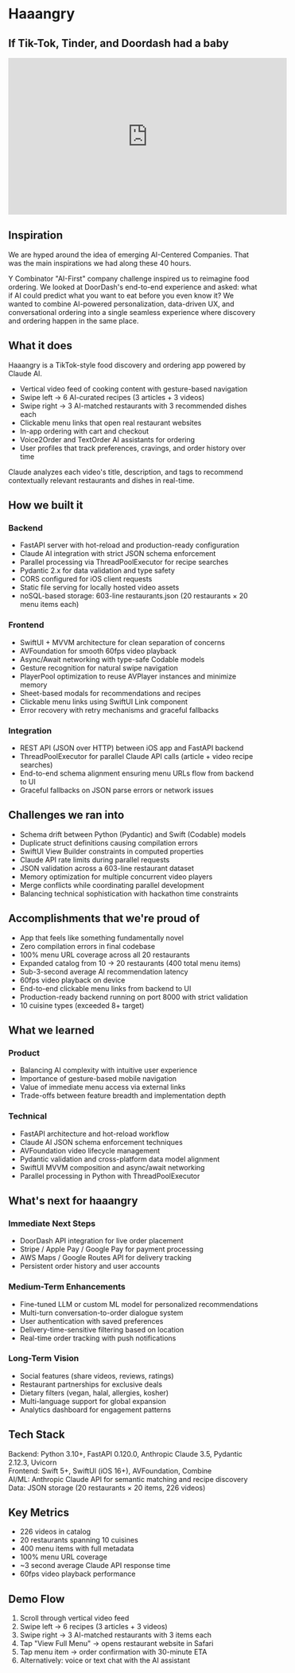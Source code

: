 # Haaangry

## If Tik-Tok, Tinder, and Doordash had a baby
<iframe width="560" height="315"
  src="https://www.youtube.com/embed/qiALzNWwzLU"
  title="YouTube video player" frameborder="0"
  allow="accelerometer; autoplay; clipboard-write; encrypted-media; gyroscope; picture-in-picture; web-share"
  allowfullscreen>
</iframe>


## Inspiration

We are hyped around the idea of emerging AI-Centered Companies. That was the main inspirations we had along these 40 hours.

Y Combinator "AI-First" company challenge inspired us to reimagine food ordering. We looked at DoorDash's end-to-end experience and asked: what if AI could predict what you want to eat before you even know it? We wanted to combine AI-powered personalization, data-driven UX, and conversational ordering into a single seamless experience where discovery and ordering happen in the same place.

## What it does

Haaangry is a TikTok-style food discovery and ordering app powered by Claude AI.

- Vertical video feed of cooking content with gesture-based navigation
- Swipe left → 6 AI-curated recipes (3 articles + 3 videos)
- Swipe right → 3 AI-matched restaurants with 3 recommended dishes each
- Clickable menu links that open real restaurant websites
- In-app ordering with cart and checkout
- Voice2Order and TextOrder AI assistants for ordering
- User profiles that track preferences, cravings, and order history over time

Claude analyzes each video's title, description, and tags to recommend contextually relevant restaurants and dishes in real-time.

## How we built it

### Backend
- FastAPI server with hot-reload and production-ready configuration
- Claude AI integration with strict JSON schema enforcement
- Parallel processing via ThreadPoolExecutor for recipe searches
- Pydantic 2.x for data validation and type safety
- CORS configured for iOS client requests
- Static file serving for locally hosted video assets
- noSQL-based storage: 603-line restaurants.json (20 restaurants × 20 menu items each)

### Frontend
- SwiftUI + MVVM architecture for clean separation of concerns
- AVFoundation for smooth 60fps video playback
- Async/Await networking with type-safe Codable models
- Gesture recognition for natural swipe navigation
- PlayerPool optimization to reuse AVPlayer instances and minimize memory
- Sheet-based modals for recommendations and recipes
- Clickable menu links using SwiftUI Link component
- Error recovery with retry mechanisms and graceful fallbacks

### Integration
- REST API (JSON over HTTP) between iOS app and FastAPI backend
- ThreadPoolExecutor for parallel Claude API calls (article + video recipe searches)
- End-to-end schema alignment ensuring menu URLs flow from backend to UI
- Graceful fallbacks on JSON parse errors or network issues

## Challenges we ran into

- Schema drift between Python (Pydantic) and Swift (Codable) models
- Duplicate struct definitions causing compilation errors
- SwiftUI View Builder constraints in computed properties
- Claude API rate limits during parallel requests
- JSON validation across a 603-line restaurant dataset
- Memory optimization for multiple concurrent video players
- Merge conflicts while coordinating parallel development
- Balancing technical sophistication with hackathon time constraints

## Accomplishments that we're proud of

- App that feels like something fundamentally novel
- Zero compilation errors in final codebase
- 100% menu URL coverage across all 20 restaurants
- Expanded catalog from 10 → 20 restaurants (400 total menu items)
- Sub-3-second average AI recommendation latency
- 60fps video playback on device
- End-to-end clickable menu links from backend to UI
- Production-ready backend running on port 8000 with strict validation
- 10 cuisine types (exceeded 8+ target)

## What we learned

### Product
- Balancing AI complexity with intuitive user experience
- Importance of gesture-based mobile navigation
- Value of immediate menu access via external links
- Trade-offs between feature breadth and implementation depth

### Technical
- FastAPI architecture and hot-reload workflow
- Claude AI JSON schema enforcement techniques
- AVFoundation video lifecycle management
- Pydantic validation and cross-platform data model alignment
- SwiftUI MVVM composition and async/await networking
- Parallel processing in Python with ThreadPoolExecutor


## What's next for haaangry

### Immediate Next Steps
- DoorDash API integration for live order placement
- Stripe / Apple Pay / Google Pay for payment processing
- AWS Maps / Google Routes API for delivery tracking
- Persistent order history and user accounts

### Medium-Term Enhancements
- Fine-tuned LLM or custom ML model for personalized recommendations
- Multi-turn conversation-to-order dialogue system
- User authentication with saved preferences
- Delivery-time-sensitive filtering based on location
- Real-time order tracking with push notifications

### Long-Term Vision
- Social features (share videos, reviews, ratings)
- Restaurant partnerships for exclusive deals
- Dietary filters (vegan, halal, allergies, kosher)
- Multi-language support for global expansion
- Analytics dashboard for engagement patterns

## Tech Stack

Backend: Python 3.10+, FastAPI 0.120.0, Anthropic Claude 3.5, Pydantic 2.12.3, Uvicorn  
Frontend: Swift 5+, SwiftUI (iOS 16+), AVFoundation, Combine  
AI/ML: Anthropic Claude API for semantic matching and recipe discovery  
Data: JSON storage (20 restaurants × 20 items, 226 videos)

## Key Metrics

- 226 videos in catalog
- 20 restaurants spanning 10 cuisines
- 400 menu items with full metadata
- 100% menu URL coverage
- ~3 second average Claude API response time
- 60fps video playback performance

## Demo Flow

1. Scroll through vertical video feed
2. Swipe left → 6 recipes (3 articles + 3 videos)
3. Swipe right → 3 AI-matched restaurants with 3 items each
4. Tap "View Full Menu" → opens restaurant website in Safari
5. Tap menu item → order confirmation with 30-minute ETA
6. Alternatively: voice or text chat with the AI assistant
